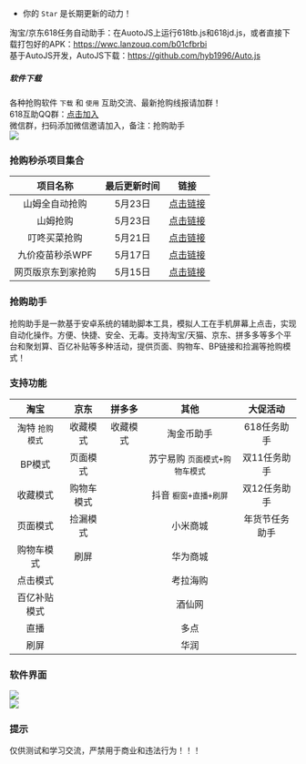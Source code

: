 - 你的 `Star` 是长期更新的动力！   

淘宝/京东618任务自动助手：在AuotoJS上运行618tb.js和618jd.js，或者直接下载打包好的APK：https://wwc.lanzouq.com/b01cfbrbi  
基于AutoJS开发，AutoJS下载：https://github.com/hyb1996/Auto.js

##### 软件下载
各种抢购软件 `下载` 和 `使用` 互助交流、最新抢购线报请加群！  
618互助QQ群：[点击加入](https://jq.qq.com/?_wv=1027&k=TkImzAX0 "点击链接")  
微信群，扫码添加微信邀请加入，备注：抢购助手  
![](https://github.com/omxmo/xb/blob/main/wx.png)  

### 抢购秒杀项目集合
|项目名称|最后更新时间|链接|
| :------------: | :------------: | :------------: |
|山姆全自动抢购|5月23日|[点击链接](https://github.com/sari3l/sams_helper)|
|山姆抢购|5月23日|[点击链接](https://github.com/robGoods/sams)|
|叮咚买菜抢购|5月21日|[点击链接](https://github.com/xiaorui16888/DingDongHelper)|
|九价疫苗秒杀WPF|5月17日|[点击链接](https://github.com/SinnoSong/SecKill)|
|网页版京东到家抢购|5月15日|[点击链接](https://github.com/cc3cccci/JD_rush)|

### 抢购助手  
抢购助手是一款基于安卓系统的辅助脚本工具，模拟人工在手机屏幕上点击，实现自动化操作。方便、快捷、安全、无毒。支持淘宝/天猫、京东、拼多多等多个平台和聚划算、百亿补贴等多种活动，提供页面、购物车、BP链接和捡漏等抢购模式！ 

### 支持功能
|淘宝|京东|拼多多|其他|大促活动|
| :------------: | :------------: | :------------: | :------------: | :------------: |
|淘特 `抢购模式`|收藏模式|收藏模式|淘金币助手|618任务助手|
|BP模式|页面模式||苏宁易购 `页面模式+购物车模式`|双11任务助手|
|收藏模式|购物车模式||抖音 `橱窗+直播+刷屏`|双12任务助手|
|页面模式|捡漏模式||小米商城|年货节任务助手|
|购物车模式|刷屏||华为商城||
|点击模式|||考拉海购||
|百亿补贴模式|||酒仙网||
|直播|||多点||
|刷屏|||华润||
   
### 软件界面  
![](https://github.com/omxmo/qg/blob/main/qg.png)  
![](https://github.com/omxmo/qg/blob/main/bp.png)  
  
### 提示  
仅供测试和学习交流，严禁用于商业和违法行为！！！

